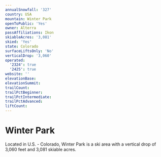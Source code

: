 ```yaml
---
annualSnowfall: '327'
country: USA
mountain: Winter Park
openToPublic: 'Yes'
owner: Alterra
passAffiliations: Ikon
skiableAcres: '3,081'
skied: 'Yes'
state: Colorado
surfaceLiftsOnly: 'No'
verticalDrop: '3,060'
operated:
  '2324': true
  '2425': true
website: ''
elevationBase:
elevationSummit:
trailCount:
trailPctBeginner:
trailPctIntermediate:
trailPctAdvanced:
liftCount:
---
```



# Winter Park

Located in U.S. - Colorado, Winter Park is a ski area with a vertical drop of 3,060 feet and 3,081 skiable acres.
